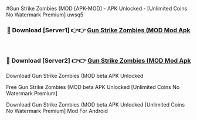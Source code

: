 #Gun Strike Zombies (MOD [APK-MOD] - APK Unlocked - [Unlimited Coins No Watermark Premium] uwsq5



<div align="center">

<h3>🔴 Download [Server1] 👉👉 <a href="https://momento.my/?title=Gun_Strike_Zombies_(MOD">Gun Strike Zombies (MOD Mod Apk</a></h3><br>

<h3>🔴 Download [Server2] 👉👉 <a href="https://momento.my/?title=Gun_Strike_Zombies_(MOD">Gun Strike Zombies (MOD Mod Apk</a></h3>
</div>



Download Gun Strike Zombies (MOD beta APK Unlocked

Free Gun Strike Zombies (MOD beta APK Unlocked [Unlimited Coins No Watermark Premium]

Download Gun Strike Zombies (MOD beta APK Unlocked [Unlimited Coins No Watermark Premium] Mod For Android
